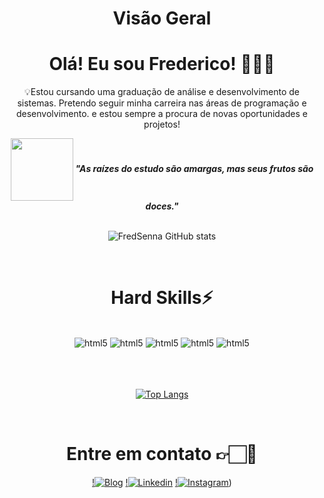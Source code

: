  <div align="center">
 <h1 align="center"> Visão Geral </h1>

<div align="center" style="display: inline_block">
<h1 align="center"> 
  Olá! Eu sou Frederico! 👨🏻‍💻
</h1>

<p>💡Estou cursando uma graduação de análise e desenvolvimento de sistemas. Pretendo seguir minha carreira nas áreas de programação e desenvolvimento. e estou sempre a procura de novas oportunidades e projetos!</p>

<img align="center" src="https://media.giphy.com/media/fByehYIrOIzO8XolJK/giphy.gif" width="100"> 
<em><b>"As raízes do estudo são amargas, mas seus frutos são doces."</b></em>

 <div/>

 <br/>

![FredSenna GitHub stats](https://github-readme-stats.vercel.app/api?username=FredSenna&show_icons=true&theme=merko)

<br/> 


 <h1 align="center"> Hard Skills⚡</h1>


<div align="center" style="display: inline_block"><br/>
<img alt="html5"src="https://img.shields.io/badge/Python-3776AB?style=for-the-badge&logo=python&logoColor=white">
<img alt="html5"src="https://img.shields.io/badge/React-20232A?style=for-the-badge&logo=react&logoColor=61DAFB">
<img alt="html5"src="https://img.shields.io/badge/React_Native-20232A?style=for-the-badge&logo=react&logoColor=61DAFB">
<img alt="html5"src="https://img.shields.io/badge/JavaScript-F7DF1E?style=for-the-badge&logo=javascript&logoColor=black">
<img alt="html5"src="https://img.shields.io/badge/HTML5-E34F26?style=for-the-badge&logo=html5&logoColor=white">
<br>  
<br>  
<br>  
<br>  
   
[![Top Langs](https://github-readme-stats.vercel.app/api/top-langs/?username=FredSenna)](https://github.com/anuraghazra/github-readme-stats)

</div> <br/>

 <h1 align="center"> Entre em contato 👉🏻📱</h1>


<div align="center"> 
  
[!![Blog](https://img.shields.io/badge/website-000000?style=for-the-badge&logo=About.me&logoColor=white)](https://fredcaniato.carrd.co/)
[!![Linkedin](https://img.shields.io/badge/LinkedIn-0077B5?style=for-the-badge&logo=linkedin&logoColor=white
)](https://www.linkedin.com/in/frederico-senna-97a837288/)
[!![Instagram](https://img.shields.io/badge/Instagram-E4405F?style=for-the-badge&logo=instagram&logoColor=white
)](https://www.instagram.com/caniatofred/))

</div> 
<br/>
<br>
